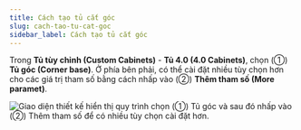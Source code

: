 ```yaml
---
title: Cách tạo tủ cắt góc
slug: cach-tao-tu-cat-goc
sidebar_label: Cách tạo tủ cắt góc
---
```


Trong **Tủ tùy chỉnh (Custom Cabinets)** - **Tủ 4.0 (4.0 Cabinets)**, chọn (①) **Tủ góc (Corner base)**. Ở phía bên phải, có thể cài đặt nhiều tùy chọn hơn cho các giá trị tham số bằng cách nhấp vào (②) **Thêm tham số (More paramet)**.

![Giao diện thiết kế hiển thị quy trình chọn (①) Tủ góc và sau đó nhấp vào (②) Thêm tham số để có nhiều tùy chọn cài đặt hơn.](https://storage.googleapis.com/jegavn_kb/images/f6d30a86-7e51-4f51-bfd8-9ba9844cab87.png)